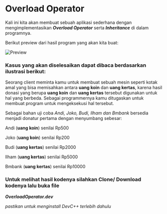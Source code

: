 # Overload Operator

Kali ini kita akan membuat sebuah aplikasi sederhana dengan mengimplementasikan **_Overload Operator_** serta **_Inheritance_** di dalam programnya.

Berikut preview dari hasil program yang akan kita buat:

![Preview](https://github.com/secretymus/OverloadOperator_Journal/blob/master/preview_exe.jpg)

### Kasus yang akan diselesaikan dapat dibaca berdasarkan ilustrasi berikut:

Seorang client meminta kamu untuk membuat sebuah mesin seperti kotak amal yang bisa memisahkan antara **uang koin** dan **uang kertas**, karena hasil donasi yang berupa **uang koin** dan **uang kertas** tersebut digunakan untuk hal yang berbeda. Sebagai programmernya kamu ditugaskan untuk membuat program untuk mengeksekusi hal tersebut.

Sebagai bahan uji coba *Andi, Joko, Budi, Ilham dan Bmbank* bersedia menjadi donatur pertama dengan menyumbang sebesar:

Andi (**uang koin**) senilai Rp500

Joko (**uang koin**) senilai Rp200

Budi (**uang kertas**) senilai Rp2000

Ilham (**uang kertas**) senilai Rp5000

Bmbank (**uang kertas**) senilai Rp10000

### Untuk melihat hasil kodenya silahkan Clone/ Download kodenya lalu buka file 

***OverloadOperator.dev***

 *pastikan untuk menginstall DevC++ terlebih dahulu*
